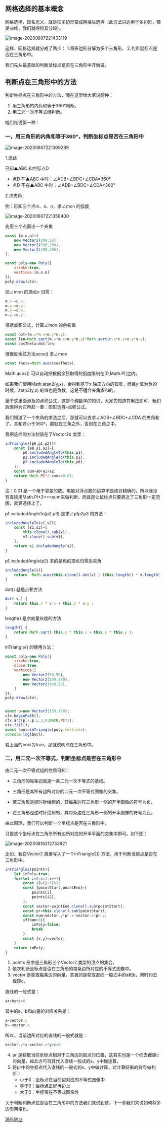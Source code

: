 ## 网格选择的基本概念

网格选择，顾名思义，就是把多边形变成网格后选择（此方法只适用于多边形，若是曲线，我们就得将其分段）。

![image-20200807221433119](https://blog-st.oss-cn-beijing.aliyuncs.com/16010431118068272128793233122.png)

这样，网格选择就分成了两步：
1.将多边形分解为多个三角形。
2.判断鼠标点是否在三角形中。

我们先从最基础的判断鼠标点是否在三角形中开始说。



## 判断点在三角形中的方法

判断坐标点在三角形中的方法，我在这里给大家说两种：

1. 用三角形的内角和等于360°判断。
2. 用二元一次不等式组判断。

咱们先说第一种：

### 一，用三角形的内角和等于360°，判断坐标点是否在三角形中



![image-20200807221309239](https://blog-st.oss-cn-beijing.aliyuncs.com/16010431118060975040980310451.png)

1.思路

已知▲ABC 和坐标点D

- 点D 在▲ABC 中时：∠ADB+∠BDC+∠CDA=360°
- 点D 不在▲ABC 中时：∠ADB+∠BDC+∠CDA<360°

2.求夹角

例：已知三个点m、o、n，求∠mon 的弧度

![image-20200807221358400](https://blog-st.oss-cn-beijing.aliyuncs.com/16010431118064609003481183356.png)



先用三个点画出一个夹角

```js
const [m,o,n]=[
    new Vector2(300,50),
    new Vector2(500,200),
    new Vector2(300,200),
];

const poly=new Poly({
    stroke:true,
    vertices:[m,o,n]
});
poly.draw(ctx);
```

把∠mon 的顶点o 归零：

```js
m.x-=o.x;
m.y-=o.y;
n.x-=o.x;
n.y-=o.y;
```

根据点积公式，计算∠mon 的余弦值   

```js
const dot=(m.x*n.x+m.y*n.y);
const len=Math.sqrt(m.x*m.x+m.y*m.y)*Math.sqrt(n.x*n.x+n.y*n.y);
const cosTheta=dot/len;
```

根据反余弦方法acos() 求∠mon

```js
const theta=Math.acos(cosTheta);
```

Math.acos() 可以自动把根据余弦取得的弧度限制在[0,Math.PI]之内。

如果我们使用Math.atan2(y,x)，会得到基于x 轴正方向的弧度，而且y 值为负的时候，atan2(y,x) 的值也是负数，这是不适合夹角求和的。

至于这里面涉及的点积公式，这是个纯数学的知识，大家先知道其用法即可，我们后面得为它再起一章：图形选择-点积公式。

我们知道了一个夹角的求法之后，那就可以去求∠ADB+∠BDC+∠CDA 的夹角和了。其和若小于360°，那就在三角之外，否则在三角之中。

我把这样的方法封装在了Vector2d 类里：

```js
inTriangle([p0,p1,p2]){
    const [a0,a1,a2]=[
        p0.includedAngleTo(this,p1),
        p1.includedAngleTo(this,p2),
        p2.includedAngleTo(this,p0),
    ];
    const sum=a0+a1+a2;
    return Math.PI*2-sum<=0.01;
}
```

注：0.01 是一个用于容差的数。电脑对浮点数的运算不是绝对精确的，所以我没有直接用Math.PI*2===sum来做判断，而且是让鼠标点只要靠近了三角形一定范围，就算选择上了。

p1.includedAngleTo(p2,p3) 是求∠p1p2p3 的方法：

```js
includedAngleTo(v1,v2){
    const [s1,s2]=[
        this.clone().sub(v1),
        v2.clone().sub(v1),
    ];
    return s1.includedAngle(s2);
}
```

p1.includedAngle(p2) 求的是角的顶点归零后夹角

```js
includedAngle(v){
    return  Math.acos(this.clone().dot(v) / (this.length() * v.length()));
}
```

dot() 就是点积方法

```js
dot( v ) {
    return this.x * v.x + this.y * v.y ;
}
```

length() 是求向量长度的方法

```js
length() {
    return Math.sqrt( this.x * this.x + this.y * this.y );
}
```

inTriangle() 的使用方法：

```js
const poly=new Poly({
    stroke:true,
    close:true,
    vertices:[
        new Vector2(50,50),
        new Vector2(250,200),
        new Vector2(450,50),
    ]
});
poly.draw(ctx);


const p=new Vector2(150,100);
ctx.beginPath();
ctx.arc(p.x,p.y,3,0,Math.PI*2);
ctx.fill();
const bool=inTriangle(poly.vertices);
console.log(bool);
```

若上面的bool为true，那就说明点在三角形中。



### 二，用二元一次不等式，判断坐标点是否在三角形中

由二元一次不等式组的性质可知：

- 三角形的每条边就是一条二元一次不等式的基线。

- 三角形是其所有边所对应的二元一次不等式图像的交集。

- 若三角形是顺时针绘制的，其每条边在三角形一侧的开半图像的符号为负。

- 若三角形是逆时针绘制的，其每条边在三角形一侧的开半图像的符号为正。

由此原理，我们可以判断一个坐标点是否在三角形中。

只要这个坐标点在三角形所有边所对应的开半平面的交集中即可。如下图：

![image-20200816212753821](https://blog-st.oss-cn-beijing.aliyuncs.com/160104311180613528999700606814.png)



比如，我在Vector2 类里写入了一个inTriangle2() 方法，用于判断当前点是否在三角形中。

```js
inTriangle2(points){
    let inPoly=true;
    for(let i=0;i<3;i++){
        const i2=(i+1)%3;
        const [pointStart,pointEnd]=[
            points[i],
            points[i2],
        ];
        const vector=pointEnd.clone().sub(pointStart);
        const pr=this.clone().sub(pointStart);
        const num=vector.y*pr.x-vector.x*pr.y;
        if(num>0){
            inPoly=false;
            break
        }
        const {x,y}=vector;
    }
    return inPoly;
}
```

1. points 形参是三角形三个Vector2 类型的顶点的集合。
2. 依次判断坐标点是否在三角形的每条边所对应的不等式图像中。
3. vector 是获取每条边的向量，其目的是获取直线一般式中的a和b，同时约去截距c。

直线的一般式是：

```js
ax+by+c=0 
```

其中的a、b和向量的对应关系是：

```js
a=vector.y
b=-vector.x
```

所以，当前边所对应的直线的一般式就是：

```js
vector.y*x-vector.x*y+c=0 
```

4. pr 是获取当前坐标点相对于三角边的起点的位置，这其实也是一个约去截距c 的向量，如此方可将其代入直线一般式的x、y中做运算。
5. 将pr中的坐标点代入直线的一般式的x、y中做计算，对计算结果的符号做判断：
   - 小于0：坐标点在当前边对应的不等式图像中
   - 等于0：坐标点正好再边上
   - 大于0：坐标带在不等式图像外



关于判断判断点位是否在三角形中的方法我们就说到这，下一章我们来说如何将多边形网格化。

[源码地址](https://github.com/buglas/interview-01)

